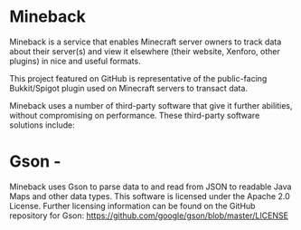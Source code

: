 # Mineback
Mineback is a service that enables Minecraft server owners to track data about their server(s) and view it elsewhere (their website, Xenforo, other plugins) in nice and useful formats. 

This project featured on GitHub is representative of the public-facing Bukkit/Spigot plugin used on Minecraft servers to transact data. 

Mineback uses a number of third-party software that give it further abilities, without compromising on performance. These third-party software solutions include:

# Gson -
  Mineback uses Gson to parse data to and read from JSON to readable Java Maps and other data types. This software is licensed under the Apache 2.0 License. Further licensing information can be found on the GitHub repository for Gson: https://github.com/google/gson/blob/master/LICENSE

